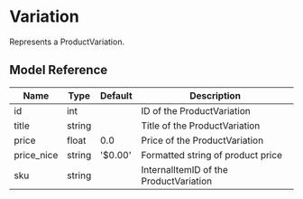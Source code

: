 # Variation

Represents a ProductVariation.

## Model Reference

| Name       | Type   | Default | Description                            |
|------------|--------|---------|----------------------------------------|
| id         | int    |         | ID of the ProductVariation             |
| title      | string |         | Title of the ProductVariation          |
| price      | float  | 0.0     | Price of the ProductVariation          |
| price_nice | string | '$0.00' | Formatted string of product price      |
| sku        | string |         | InternalItemID of the ProductVariation |